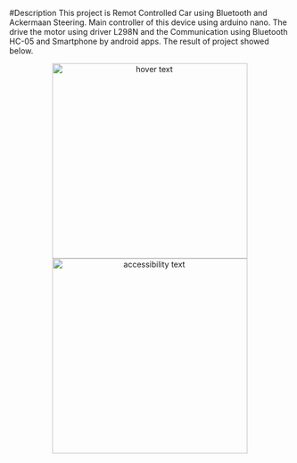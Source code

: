 #Description
This project is Remot Controlled Car using Bluetooth and Ackermaan Steering. Main controller of this device using arduino nano. The drive the motor using  driver L298N and the Communication using Bluetooth HC-05 and Smartphone by android apps. The result of project showed below.

<p align="center">
  <img src="https://user-images.githubusercontent.com/51043477/72821801-9c6dd180-3ca3-11ea-909f-06da35f6c18c.jpg" width="350" title="hover text">
  <img src="https://user-images.githubusercontent.com/51043477/72821827-a42d7600-3ca3-11ea-9b72-a7d46955fef1.jpg" width="350" alt="accessibility text">
</p>
